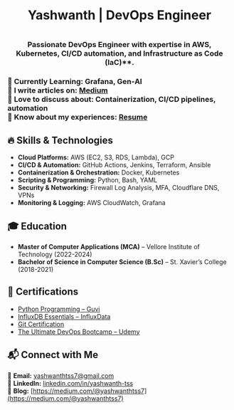 <h1 align="center">Yashwanth | DevOps Engineer <h1>

<h3 align="center">Passionate <bold>DevOps Engineer</bold> with expertise in AWS, Kubernetes, CI/CD automation, and Infrastructure as Code (IaC)**.<h3>

🌱 **Currently Learning:** Grafana, Gen-AI  
📝 **I write articles on:** [Medium](https://medium.com/@yashwanthtss7)  
💬 **Love to discuss about:** Containerization, CI/CD pipelines, automation  
📄 **Know about my experiences:** [Resume](https://yashwanth-tss.tiiny.site)  

## 🔥 Skills & Technologies  
- **Cloud Platforms:** AWS (EC2, S3, RDS, Lambda), GCP  
- **CI/CD & Automation:** GitHub Actions, Jenkins, Terraform, Ansible  
- **Containerization & Orchestration:** Docker, Kubernetes  
- **Scripting & Programming:** Python, Bash, YAML  
- **Security & Networking:** Firewall Log Analysis, MFA, Cloudflare DNS, VPNs  
- **Monitoring & Logging:** AWS CloudWatch, Grafana  

## 🎓 Education  
- **Master of Computer Applications (MCA)** – Vellore Institute of Technology (2022-2024)  
- **Bachelor of Science in Computer Science (B.Sc)** – St. Xavier’s College (2018-2021)  

## 📜 Certifications  
- [Python Programming – Guvi](https://www.guvi.in/verify-certificate?id=2CXk1V1e74Ro99i680)  
- [InfluxDB Essentials – InfluxData](https://www.credly.com/badges/47fda983-3395-44a9-965c-1365720c8ff7/public_url)  
- [Git Certification](https://drive.google.com/file/d/1qqRRhSfbZ_M1BNTEWy10gxbgSyWbJQpp/view?usp=sharing)  
- [The Ultimate DevOps Bootcamp – Udemy](https://www.udemy.com/certificate/UC-27808fdb-1eb8-4076-8848-3d81a157cf92/)  

## 📬 Connect with Me  
📧 **Email:** yashwanthtss7@gmail.com  
💼 **LinkedIn:** [linkedin.com/in/yashwanth-tss](https://www.linkedin.com/in/yashwanth-tss/)  
📝 **Blog:** [https://medium.com/@yashwanthtss7](https://medium.com/@yashwanthtss7)  

<!--
**Yashwanth-2022/Yashwanth-2022** is a ✨ _special_ ✨ repository because its `README.md` (this file) appears on your GitHub profile.

Here are some ideas to get you started:

- 🔭 I’m currently working on ...
- 🌱 I’m currently learning ...
- 👯 I’m looking to collaborate on ...
- 🤔 I’m looking for help with ...
- 💬 Ask me about ...
- 📫 How to reach me: ...
- 😄 Pronouns: ...
- ⚡ Fun fact: ...
-->
